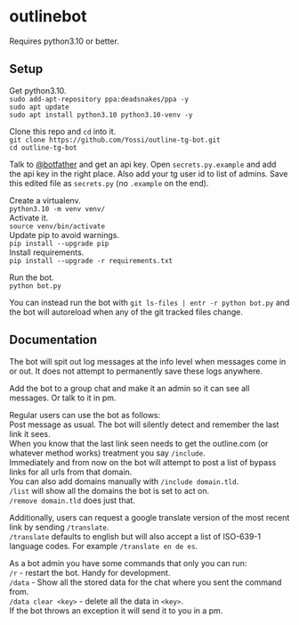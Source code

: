 # outlinebot

Requires python3.10 or better.

## Setup
Get python3.10.  
`sudo add-apt-repository ppa:deadsnakes/ppa -y`  
`sudo apt update`  
`sudo apt install python3.10 python3.10-venv -y`  

Clone this repo and `cd` into it.  
`git clone https://github.com/Yossi/outline-tg-bot.git`  
`cd outline-tg-bot`

Talk to [@botfather](https://t.me/botfather) and get an api key.
Open `secrets.py.example` and add the api key in the right place. Also add your tg user id to list of admins.
Save this edited file as `secrets.py` (no `.example` on the end).

Create a virtualenv.  
`python3.10 -m venv venv/`  
Activate it.  
`source venv/bin/activate`  
Update pip to avoid warnings.  
`pip install --upgrade pip`  
Install requirements.  
`pip install --upgrade -r requirements.txt`

Run the bot.  
`python bot.py`

You can instead run the bot with `git ls-files | entr -r python bot.py` and the bot will autoreload when any of the git tracked files change.

## Documentation
The bot will spit out log messages at the info level when messages come in or out. It does not attempt to permanently save these logs anywhere.

Add the bot to a group chat and make it an admin so it can see all messages. Or talk to it in pm.

Regular users can use the bot as follows:  
Post message as usual. The bot will silently detect and remember the last link it sees.  
When you know that the last link seen needs to get the outline.com (or whatever method works) treatment you say `/include`.  
Immediately and from now on the bot will attempt to post a list of bypass links for all urls from that domain.  
You can also add domains manually with `/include domain.tld`.  
`/list` will show all the domains the bot is set to act on.  
`/remove domain.tld` does just that.  

Additionally, users can request a google translate version of the most recent link by sending `/translate`.  
`/translate` defaults to english but will also accept a list of ISO-639-1 language codes. For example `/translate en de es`.

As a bot admin you have some commands that only you can run:  
`/r` - restart the bot. Handy for development.  
`/data` - Show all the stored data for the chat where you sent the command from.  
`/data clear <key>` - delete all the data in `<key>`.  
If the bot throws an exception it will send it to you in a pm.
